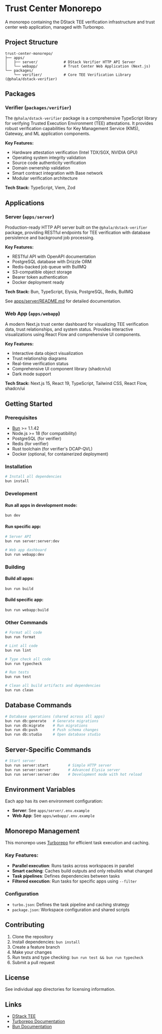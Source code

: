 # Trust Center Monorepo

A monorepo containing the DStack TEE verification infrastructure and trust center web application, managed with Turborepo.

## Project Structure

```
trust-center-monorepo/
├── apps/
│   ├── server/            # DStack Verifier HTTP API Server
│   └── webapp/            # Trust Center Web Application (Next.js)
└── packages/
    └── verifier/          # Core TEE Verification Library (@phala/dstack-verifier)
```

## Packages

### Verifier (`packages/verifier`)

The `@phala/dstack-verifier` package is a comprehensive TypeScript library for verifying Trusted Execution Environment (TEE) attestations. It provides robust verification capabilities for Key Management Service (KMS), Gateway, and ML application components.

**Key Features:**
- Hardware attestation verification (Intel TDX/SGX, NVIDIA GPU)
- Operating system integrity validation
- Source code authenticity verification
- Domain ownership validation
- Smart contract integration with Base network
- Modular verification architecture

**Tech Stack:** TypeScript, Viem, Zod

## Applications

### Server (`apps/server`)

Production-ready HTTP API server built on the `@phala/dstack-verifier` package, providing RESTful endpoints for TEE verification with database persistence and background job processing.

**Key Features:**
- RESTful API with OpenAPI documentation
- PostgreSQL database with Drizzle ORM
- Redis-backed job queue with BullMQ
- S3-compatible object storage
- Bearer token authentication
- Docker deployment ready

**Tech Stack:** Bun, TypeScript, Elysia, PostgreSQL, Redis, BullMQ

See [apps/server/README.md](apps/server/README.md) for detailed documentation.

### Web App (`apps/webapp`)

A modern Next.js trust center dashboard for visualizing TEE verification data, trust relationships, and system status. Provides interactive visualizations using React Flow and comprehensive UI components.

**Key Features:**
- Interactive data object visualization
- Trust relationship diagrams
- Real-time verification status
- Comprehensive UI component library (shadcn/ui)
- Dark mode support

**Tech Stack:** Next.js 15, React 19, TypeScript, Tailwind CSS, React Flow, shadcn/ui

## Getting Started

### Prerequisites

- [Bun](https://bun.sh/) >= 1.1.42
- Node.js >= 18 (for compatibility)
- PostgreSQL (for verifier)
- Redis (for verifier)
- Rust toolchain (for verifier's DCAP-QVL)
- Docker (optional, for containerized deployment)

### Installation

```bash
# Install all dependencies
bun install
```

### Development

#### Run all apps in development mode:
```bash
bun dev
```

#### Run specific app:
```bash
# Server API
bun run server:server:dev

# Web app dashboard
bun run webapp:dev
```

### Building

#### Build all apps:
```bash
bun run build
```

#### Build specific app:
```bash
bun run webapp:build
```

### Other Commands

```bash
# Format all code
bun run format

# Lint all code
bun run lint

# Type check all code
bun run typecheck

# Run tests
bun run test

# Clean all build artifacts and dependencies
bun run clean
```

## Database Commands

```bash
# Database operations (shared across all apps)
bun run db:generate   # Generate migrations
bun run db:migrate    # Run migrations
bun run db:push       # Push schema changes
bun run db:studio     # Open database studio
```

## Server-Specific Commands

```bash
# Start server
bun run server:start         # Simple HTTP server
bun run server:server        # Advanced Elysia server
bun run server:server:dev    # Development mode with hot reload
```

## Environment Variables

Each app has its own environment configuration:

- **Server**: See `apps/server/.env.example`
- **Web App**: See `apps/webapp/.env.example`

## Monorepo Management

This monorepo uses [Turborepo](https://turbo.build/) for efficient task execution and caching.

### Key Features:
- **Parallel execution**: Runs tasks across workspaces in parallel
- **Smart caching**: Caches build outputs and only rebuilds what changed
- **Task pipelines**: Defines dependencies between tasks
- **Filtered execution**: Run tasks for specific apps using `--filter`

### Configuration

- `turbo.json`: Defines the task pipeline and caching strategy
- `package.json`: Workspace configuration and shared scripts

## Contributing

1. Clone the repository
2. Install dependencies: `bun install`
3. Create a feature branch
4. Make your changes
5. Run tests and type checking: `bun run test && bun run typecheck`
6. Submit a pull request

## License

See individual app directories for licensing information.

## Links

- [DStack TEE](https://github.com/Dstack-TEE)
- [Turborepo Documentation](https://turbo.build/repo/docs)
- [Bun Documentation](https://bun.sh/docs)
